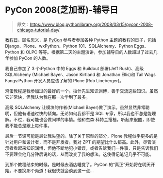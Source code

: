 # PyCon 2008(芝加哥)-辅导日

> 原文：<https://www.blog.pythonlibrary.org/2008/03/15/pycon-2008-chicago-tutorial-day/>

[教程日](http://us.pycon.org/2008/tutorials/)，顾名思义，是 [PyCon](http://us.pycon.org/) 参与者参加各种 Python 主题的教程的日子，包括 Django、Plone、wxPython、Python 101、SQLAlchemy、Python Eggs、Python 和 OLPC 等等。根据第二天的主题演讲，参加辅导日的人数超过了过去几年参加 PyCon 的人数。

我自己参加了 3 个:Python 中的 Eggs 和 Buildout 部署(Jeff Rush)、高级 SQLAlchemy (Michael Bayer、Jason Kirtland 和 Jonathan Ellis)和 Tail Wags Fangs:Python 开发人员应该了解的 Plone (Rob Lineberger)。

鸡蛋教程是我参加过的最好的一个。拉什先生知识渊博，善于交流这些知识。虽然它非常快，但我认为我在那一次学到了最多。

高级 SQLAlchemy 让模块的作者(Michael Bayer)做了演示。虽然显然非常聪明，但他有语速过快的倾向。无论如何我都不是 SQL 专家，所以我也不总是能理解。不过，我可能也会做同样的事情。他和杰森·科特兰搭档，听起来很酷，即使我不能总是跟上每件事。

最后一节课可能是最让我失望的。除了关于原型的部分，Plone 教程似乎更多的是针对用户和设计者，而不是开发者。我对 ZPT 的期望比什么都高。此外，尽管演示者看起来知识渊博，但他不断地犯小错误，或者告诉我们一件事，只是告诉我们不要理会他几分钟后说的话，从而改变了我的想法。这使得记笔记几乎不可能。

到那个教程结束的时候，是时候去酒店睡觉了。PyCon 的“真正”开始将在明天开始。不要换那个频道！我很快就会谈到这一点...